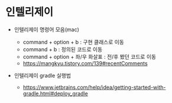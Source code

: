 # 인텔리제이 

- 인텔리제이 명령어 모음(mac)
  - command + option + b : 구현 클래스로 이동
  - command + b : 정의된 코드로 이동
  - command + option + 좌/우 화살표 : 전/후 봤던 코드로 이동
  - https://mangkyu.tistory.com/139#recentComments


- 인텔리제이 gradle 실행법
  - https://www.jetbrains.com/help/idea/getting-started-with-gradle.html#deploy_gradle
